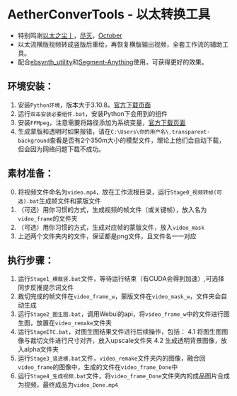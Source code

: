 # AetherConverTools - 以太转换工具
- 特别鸣谢[以太之尘丨](https://space.bilibili.com/1689500)，[尽灭](https://github.com/GoldenLoong)，[October](https://github.com/philodoxos)
- 以太流横版视频转成竖版后重绘，再恢复横版输出视频，全套工作流的辅助工具。
- 配合[ebsynth_utility](https://github.com/s9roll7/ebsynth_utility)和[Segment-Anything](https://github.com/continue-revolution/sd-webui-segment-anything)使用，可获得更好的效果。

## 环境安装：
1. 安装``Python环境``，版本大于3.10.8。[官方下载页面](https://www.python.org/downloads/)
2. 运行``双击安装必要组件.bat``，安装Python下会用到的组件
3. 安装``FFMpeg``，注意需要将路径添加为系统变量，[官方下载页面](https://github.com/BtbN/FFmpeg-Builds/releases)
4. 生成蒙版和透明时如果报错，请在``C:\Users\你的用户名\.transparent-background``查看是否有2个350m大小的模型文件，理论上他们会自动下载，但会因为网络问题下载不成功。

## 素材准备：
0. 将视频文件命名为``video.mp4``，放在工作流根目录，运行``Stage0_视频转帧(可选).bat``生成帧文件和蒙版文件
1. （可选）用你习惯的方式，生成视频的帧文件（或关键帧），放入名为``video_frame``的文件夹
2. （可选）用你习惯的方式，生成对应帧的蒙版文件，放入``video_mask``
3. 上述两个文件夹内的文件，保证都是png文件，且文件名一一对应

## 执行步骤：
1. 运行``Stage1_横裁竖.bat``文件，等待运行结束（有CUDA会得到加速）,可选择同步反推提示词文件
2. 裁切完成的帧文件在``video_frame_w``，蒙版文件在``video_mask_w``，文件夹会自动生成
3. 运行``Stage2_图生图.bat``，调用Webui的api，将``video_frame_w``中的文件进行图生图，放置在``video_remake``文件夹
4. 运行``StageETC.bat``，对图生图结果文件进行后续操作，包括：
	4.1  将图生图图像与裁切文件进行尺寸对齐，放入upscale文件夹
	4.2  生成透明背景图像，放入alpha文件夹
5. 运行``Stage3_竖进横.bat``文件，``video_remake``文件夹内的图像，融合回``video_frame``的图像中，生成的文件在``video_frame_Done``中
6. 运行``Stage4_生成视频.bat``文件，将``video_frame_Done``文件夹内的成品图片合成为视频，最终成品为``video_Done.mp4``